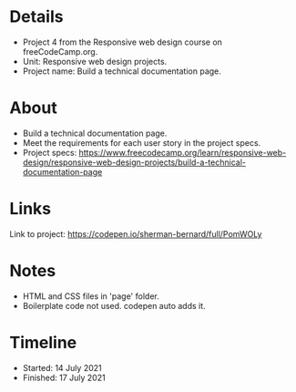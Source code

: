 # Details
- Project 4 from the Responsive web design course on freeCodeCamp.org.
- Unit: Responsive web design projects.
- Project name: Build a technical documentation page.

# About
- Build a technical documentation page.
- Meet the requirements for each user story in the project specs.
- Project specs: https://www.freecodecamp.org/learn/responsive-web-design/responsive-web-design-projects/build-a-technical-documentation-page

# Links
Link to project: https://codepen.io/sherman-bernard/full/PomWOLy

# Notes
- HTML and CSS files in 'page' folder.
- Boilerplate code not used. codepen auto adds it.

# Timeline
- Started: 14 July 2021
- Finished: 17 July 2021